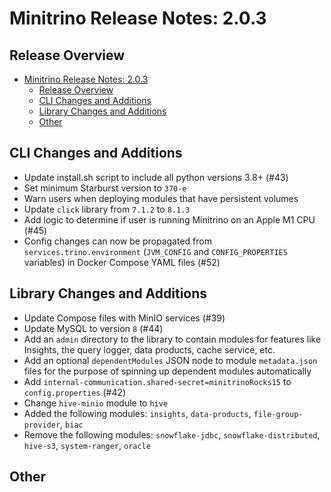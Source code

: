 # Minitrino Release Notes: 2.0.3

## Release Overview

- [Minitrino Release Notes: 2.0.3](#minitrino-release-notes-203)
  - [Release Overview](#release-overview)
  - [CLI Changes and Additions](#cli-changes-and-additions)
  - [Library Changes and Additions](#library-changes-and-additions)
  - [Other](#other)

## CLI Changes and Additions

- Update install.sh script to include all python versions 3.8+ (#43)
- Set minimum Starburst version to `370-e`
- Warn users when deploying modules that have persistent volumes
- Update `click` library from `7.1.2` to `8.1.3`
- Add logic to determine if user is running Minitrino on an Apple M1 CPU (#45)
- Config changes can now be propagated from `services.trino.environment`
  (`JVM_CONFIG` and `CONFIG_PROPERTIES` variables) in Docker Compose YAML files
  (#52)

## Library Changes and Additions

- Update Compose files with MinIO services (#39)
- Update MySQL to version `8` (#44)
- Add an `admin` directory to the library to contain modules for features like
  Insights, the query logger, data products, cache service, etc.
- Add an optional `dependentModules` JSON node to module `metadata.json` files
  for the purpose of spinning up dependent modules automatically
- Add `internal-communication.shared-secret=minitrinoRocks15` to
  `config.properties` (#42)
- Change `hive-minio` module to `hive`
- Added the following modules: `insights`, `data-products`,
  `file-group-provider`, `biac`
- Remove the following modules: `snowflake-jdbc`, `snowflake-distributed`,
  `hive-s3`, `system-ranger`, `oracle`

## Other
